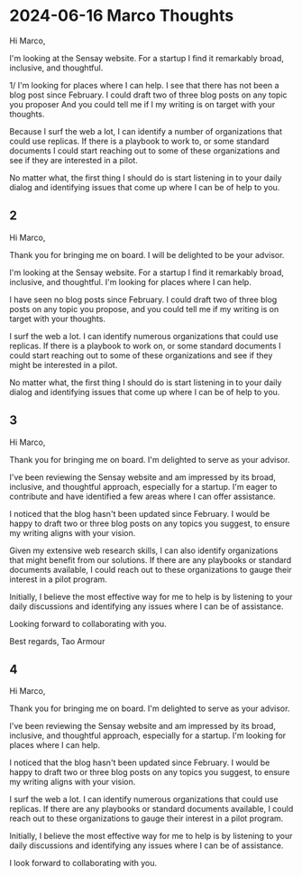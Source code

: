 # 2024-06-16 Marco Thoughts

Hi Marco,

I'm looking at the Sensay website. For a startup I find it remarkably broad, inclusive, and thoughtful.

1/ I'm looking for places where I can help. I see that there has not been a blog post since February. I could draft two of three blog posts on any topic you proposer And you could tell me if I my writing is on target with your thoughts.

Because I surf the web a lot, I can identify a number of organizations that could use replicas. If there is a playbook to work to, or some standard documents I could start reaching out to some of these organizations and see if they are interested in a pilot.

No matter what, the first thing I should do is start listening in to your daily dialog and identifying issues that come up where I can be of help to you.

## 2

Hi Marco,

Thank you for bringing me on board. I will be delighted to be your advisor.

I'm looking at the Sensay website. For a startup I find it remarkably broad, inclusive, and thoughtful. I'm looking for places where I can help.

I have seen no blog posts since February. I could draft two of three blog posts on any topic you propose, and you could tell me if my writing is on target with your thoughts.

I surf the web a lot. I can identify numerous organizations that could use replicas. If there is a playbook to work on, or some standard documents I could start reaching out to some of these organizations and see if they might be interested in a pilot.

No matter what, the first thing I should do is start listening in to your daily dialog and identifying issues that come up where I can be of help to you.



## 3

Hi Marco,

Thank you for bringing me on board. I'm delighted to serve as your advisor.

I've been reviewing the Sensay website and am impressed by its broad, inclusive, and thoughtful approach, especially for a startup. I'm eager to contribute and have identified a few areas where I can offer assistance.

I noticed that the blog hasn't been updated since February. I would be happy to draft two or three blog posts on any topics you suggest, to ensure my writing aligns with your vision.

Given my extensive web research skills, I can also identify organizations that might benefit from our solutions. If there are any playbooks or standard documents available, I could reach out to these organizations to gauge their interest in a pilot program.

Initially, I believe the most effective way for me to help is by listening to your daily discussions and identifying any issues where I can be of assistance.

Looking forward to collaborating with you.

Best regards,
Tao Armour


## 4

Hi Marco,

Thank you for bringing me on board. I'm delighted to serve as your advisor.

I've been reviewing the Sensay website and am impressed by its broad, inclusive, and thoughtful approach, especially for a startup. I'm looking for places where I can help.

I noticed that the blog hasn't been updated since February. I would be happy to draft two or three blog posts on any topics you suggest, to ensure my writing aligns with your vision.

I surf the web a lot. I can identify numerous organizations that could use replicas. If there are any playbooks or standard documents available, I could reach out to these organizations to gauge their interest in a pilot program.

Initially, I believe the most effective way for me to help is by listening to your daily discussions and identifying any issues where I can be of assistance.

I look forward to collaborating with you.
